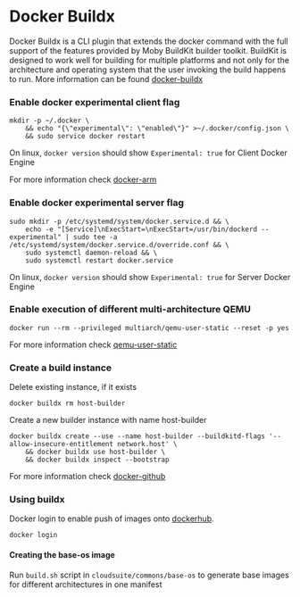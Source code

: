 # Docker Buildx
Docker Buildx is a CLI plugin that extends the docker command with the full support of the features provided by Moby BuildKit builder toolkit. BuildKit is designed to work well for building for multiple platforms and not only for the architecture and operating system that the user invoking the build happens to run. More information can be found [docker-buildx](https://docs.docker.com/buildx/working-with-buildx/)

### Enable docker experimental client flag
```
mkdir -p ~/.docker \
    && echo "{\"experimental\": \"enabled\"}" >~/.docker/config.json \
    && sudo service docker restart
```

On linux, `docker version` should show `Experimental: true` for Client Docker Engine

For more information check [docker-arm](https://www.docker.com/blog/getting-started-with-docker-for-arm-on-linux/)

### Enable docker experimental server flag
```
sudo mkdir -p /etc/systemd/system/docker.service.d && \
	echo -e "[Service]\nExecStart=\nExecStart=/usr/bin/dockerd --experimental" | sudo tee -a /etc/systemd/system/docker.service.d/override.conf && \
	sudo systemctl daemon-reload && \
	sudo systemctl restart docker.service
```
On linux, `docker version` should show `Experimental: true` for Server Docker Engine

### Enable execution of different multi-architecture QEMU
```
docker run --rm --privileged multiarch/qemu-user-static --reset -p yes
```

For more information check [qemu-user-static](https://github.com/multiarch/qemu-user-static)

### Create a build instance
Delete existing instance, if it exists
```
docker buildx rm host-builder
```
Create a new builder instance with name host-builder
```
docker buildx create --use --name host-builder --buildkitd-flags '--allow-insecure-entitlement network.host' \
    && docker buildx use host-builder \
    && docker buildx inspect --bootstrap
```

For more information check [docker-github](https://github.com/docker/buildx/blob/master/README.md)

### Using buildx
Docker login to enable push of images onto [dockerhub](https://hub.docker.com/u/cloudsuite/). 
```
docker login
```

#### Creating the base-os image
Run `build.sh` script in `cloudsuite/commons/base-os` to generate base images for different architectures in one manifest
